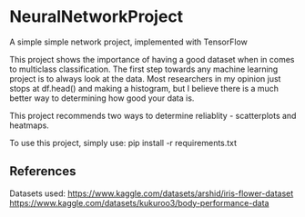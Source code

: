 # NeuralNetworkProject
 A simple simple network project, implemented with TensorFlow

 This project shows the importance of having a good dataset when in comes to multiclass classification.
 The first step towards any machine learning project is to always look at the data. Most researchers in my opinion just stops at df.head() and making a histogram, but I believe there is a much better way to determining how good your data is.

 This project recommends two ways to determine reliablity - scatterplots and heatmaps.

 To use this project, simply use:
pip install -r requirements.txt

## References

Datasets used:
https://www.kaggle.com/datasets/arshid/iris-flower-dataset
https://www.kaggle.com/datasets/kukuroo3/body-performance-data

